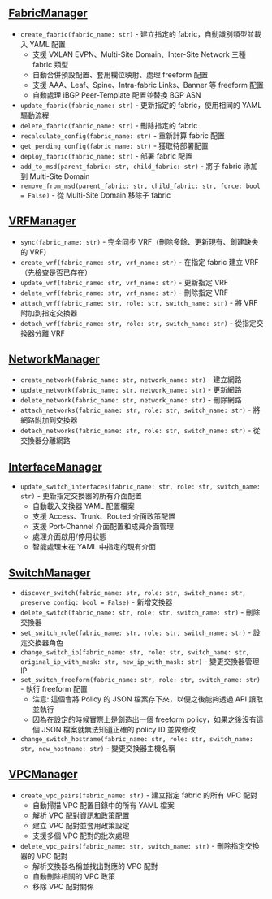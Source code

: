 
## [FabricManager](fabric/README.md)
- `create_fabric(fabric_name: str)` - 建立指定的 fabric，自動識別類型並載入 YAML 配置
  - 支援 VXLAN EVPN、Multi-Site Domain、Inter-Site Network 三種 fabric 類型
  - 自動合併預設配置、套用欄位映射、處理 freeform 配置
  - 支援 AAA、Leaf、Spine、Intra-fabric Links、Banner 等 freeform 配置
  - 自動處理 iBGP Peer-Template 配置並替換 BGP ASN
- `update_fabric(fabric_name: str)` - 更新指定的 fabric，使用相同的 YAML 驅動流程
- `delete_fabric(fabric_name: str)` - 刪除指定的 fabric
- `recalculate_config(fabric_name: str)` - 重新計算 fabric 配置
- `get_pending_config(fabric_name: str)` - 獲取待部署配置
- `deploy_fabric(fabric_name: str)` - 部署 fabric 配置
- `add_to_msd(parent_fabric: str, child_fabric: str)` - 將子 fabric 添加到 Multi-Site Domain
- `remove_from_msd(parent_fabric: str, child_fabric: str, force: bool = False)` - 從 Multi-Site Domain 移除子 fabric


## [VRFManager](vrf/README.md)
- `sync(fabric_name: str)` - 完全同步 VRF（刪除多餘、更新現有、創建缺失的 VRF）
- `create_vrf(fabric_name: str, vrf_name: str)` - 在指定 fabric 建立 VRF（先檢查是否已存在）
- `update_vrf(fabric_name: str, vrf_name: str)` - 更新指定 VRF
- `delete_vrf(fabric_name: str, vrf_name: str)` - 刪除指定 VRF
- `attach_vrf(fabric_name: str, role: str, switch_name: str)` - 將 VRF 附加到指定交換器
- `detach_vrf(fabric_name: str, role: str, switch_name: str)` - 從指定交換器分離 VRF

## [NetworkManager](network/README.md)
- `create_network(fabric_name: str, network_name: str)` - 建立網路
- `update_network(fabric_name: str, network_name: str)` - 更新網路
- `delete_network(fabric_name: str, network_name: str)` - 刪除網路
- `attach_networks(fabric_name: str, role: str, switch_name: str)` - 將網路附加到交換器
- `detach_networks(fabric_name: str, role: str, switch_name: str)` - 從交換器分離網路

## [InterfaceManager](interface/README.md)
- `update_switch_interfaces(fabric_name: str, role: str, switch_name: str)` - 更新指定交換器的所有介面配置
  - 自動載入交換器 YAML 配置檔案
  - 支援 Access、Trunk、Routed 介面政策配置
  - 支援 Port-Channel 介面配置和成員介面管理
  - 處理介面啟用/停用狀態
  - 智能處理未在 YAML 中指定的現有介面

## [SwitchManager](switch/README.md)
- `discover_switch(fabric_name: str, role: str, switch_name: str, preserve_config: bool = False)` - 新增交換器
- `delete_switch(fabric_name: str, role: str, switch_name: str)` - 刪除交換器
- `set_switch_role(fabric_name: str, role: str, switch_name: str)` - 設定交換器角色
- `change_switch_ip(fabric_name: str, role: str, switch_name: str, original_ip_with_mask: str, new_ip_with_mask: str)` - 變更交換器管理 IP
- `set_switch_freeform(fabric_name: str, role: str, switch_name: str)` - 執行 freeform 配置
    - 注意: 這個會將 Policy 的 JSON 檔案存下來，以便之後能夠透過 API 讀取並執行
    - 因為在設定的時候實際上是創造出一個 freeform policy，如果之後沒有這個 JSON 檔案就無法知道正確的 policy ID 並做修改
- `change_switch_hostname(fabric_name: str, role: str, switch_name: str, new_hostname: str)` - 變更交換器主機名稱

## [VPCManager](vpc/README.md)
- `create_vpc_pairs(fabric_name: str)` - 建立指定 fabric 的所有 VPC 配對
  - 自動掃描 VPC 配置目錄中的所有 YAML 檔案
  - 解析 VPC 配對資訊和政策配置
  - 建立 VPC 配對並套用政策設定
  - 支援多個 VPC 配對的批次處理
- `delete_vpc_pairs(fabric_name: str, switch_name: str)` - 刪除指定交換器的 VPC 配對
  - 解析交換器名稱並找出對應的 VPC 配對
  - 自動刪除相關的 VPC 政策
  - 移除 VPC 配對關係